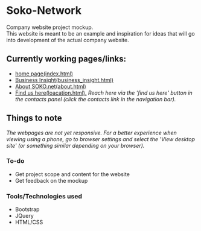 # Soko-Network

Company website project mockup.  
This website is meant to be an example and inspiration for ideas that will go into development of the actual company website.

## Currently working pages/links:

- [home page(index.html)](https://loisakitakaya.github.io/Soko-Network/index.html)
- [Business Insight(business_insight.html)](https://loisakitakaya.github.io/Soko-Network/business_insight.html)
- [About SOKO.net(about.html)](https://loisakitakaya.github.io/Soko-Network/about.html)
- [Find us here(loacation.html).](https://loisakitakaya.github.io/Soko-Network/location.html) _Reach here via the 'find us here' button in the contacts panel (click the contacts link in the navigation bar)._

## Things to note

_The webpages are not yet responsive. For a better experience when viewing using a phone, go to browser settings and select the 'View desktop site' (or something similar depending on your browser)._

### To-do

- Get project scope and content for the website
- Get feedback on the mockup

### Tools/Technologies used

- Bootstrap
- JQuery
- HTML/CSS
